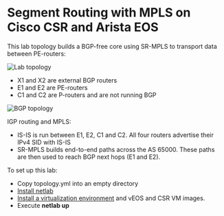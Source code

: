 # Segment Routing with MPLS on Cisco CSR and Arista EOS

This lab topology builds a BGP-free core using SR-MPLS to transport data between PE-routers:

![Lab topology](topology.png)

* X1 and X2 are external BGP routers
* E1 and E2 are PE-routers
* C1 and C2 are P-routers and are not running BGP

![BGP topology](bgp.png)

IGP routing and MPLS:

* IS-IS is run between E1, E2, C1 and C2. All four routers advertise their IPv4 SID with IS-IS
* SR-MPLS builds end-to-end paths across the AS 65000. These paths are then used to reach BGP next hops (E1 and E2).

To set up this lab:

* Copy topology.yml into an empty directory
* [Install netlab](https://netsim-tools.readthedocs.io/en/latest/install.html)
* [Install a virtualization environment](https://netsim-tools.readthedocs.io/en/latest/install.html#building-the-lab-environment) and vEOS and CSR VM images.
* Execute **netlab up**
